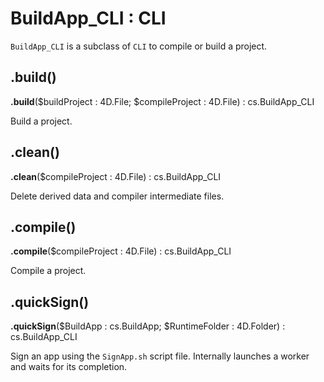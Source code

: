 # BuildApp_CLI : CLI

`BuildApp_CLI` is a subclass of `CLI` to compile or build a project.

## .build() 

**.build**($buildProject : 4D.File; $compileProject : 4D.File) : cs.BuildApp_CLI

Build a project.

## .clean() 

**.clean**($compileProject : 4D.File) : cs.BuildApp_CLI

Delete derived data and compiler intermediate files.

## .compile() 

**.compile**($compileProject : 4D.File) : cs.BuildApp_CLI

Compile a project.

## .quickSign()

**.quickSign**($BuildApp : cs.BuildApp; $RuntimeFolder : 4D.Folder) : cs.BuildApp_CLI

Sign an app using the `SignApp.sh` script file. Internally launches a worker and waits for its completion.